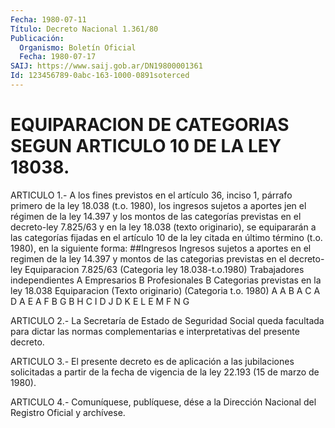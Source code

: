 ```yaml
---
Fecha: 1980-07-11
Título: Decreto Nacional 1.361/80
Publicación:
  Organismo: Boletín Oficial
  Fecha: 1980-07-17
SAIJ: https://www.saij.gob.ar/DN19800001361
Id: 123456789-0abc-163-1000-0891soterced
---
```

# EQUIPARACION DE CATEGORIAS SEGUN ARTICULO 10 DE LA LEY 18038.

<a id="1"></a>
ARTICULO 1.- A los fines previstos en el artículo 36, inciso 1, párrafo  primero de la ley 18.038 (t.o. 1980), los ingresos sujetos a aportes  jen  el  régimen  de  la  ley 14.397 y los montos de las categorías previstas en el decreto-ley  7.825/63 y en la ley 18.038 (texto originario), se equipararán a las  categorías  fijadas en el artículo 10 de la ley citada en último término (t.o. 1980),  en  la siguiente forma: ##Ingresos Ingresos sujetos a aportes en el regimen de la ley 14.397 y montos de las categorias previstas en el decreto-ley               Equiparacion 7.825/63                      (Categoria ley 18.038-t.o.1980) Trabajadores independientes                  A Empresarios                                  B Profesionales                                B Categorias previstas en la ley 18.038                              Equiparacion (Texto originario)                  (Categoria t.o. 1980)     A                                       A     B                                       A     C                                       A     D                                       A     E                                       A     F                                       B     G                                       B     H                                       C     I                                       D     J                                       D     K                                       E     L                                       E     M                                       F       N                                       G

<a id="2"></a>
ARTICULO 2.- La Secretaría de Estado de Seguridad Social queda facultada  para dictar las normas complementarias e interpretativas del presente decreto.

<a id="3"></a>
ARTICULO  3.-  El  presente  decreto  es  de  aplicación a las jubilaciones  solicitadas  a partir de la fecha de vigencia  de  la ley 22.193 (15 de marzo de 1980).

<a id="4"></a>
ARTICULO  4.-  Comuníquese,  publíquese,  dése  a la Dirección Nacional del Registro Oficial y archívese.